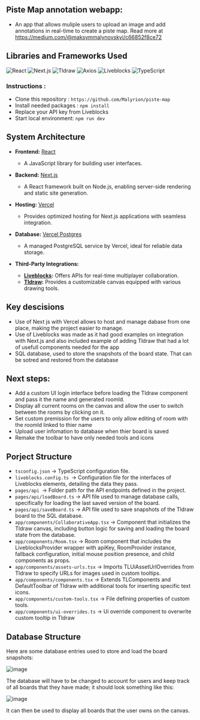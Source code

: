 ## Piste Map annotation webapp:
- An app that allows muliple users to upload an image and add annotations in real-time to create a piste map. Read more at https://medium.com/@maksymmalynovskyi/c66852f8ce72
## Libraries and Frameworks Used

![React](https://img.shields.io/badge/React-18.3.1-blue)
![Next.js](https://img.shields.io/badge/Next.js-15.0.3-black)
![Tldraw](https://img.shields.io/badge/Tldraw-3.4.1-orange)
![Axios](https://img.shields.io/badge/Axios-1.7.7-red)
![Liveblocks](https://img.shields.io/badge/Liveblocks-2.11.0-lightgrey)
![TypeScript](https://img.shields.io/badge/TypeScript-5.6.3-blue)

### Instructions :
- Clone this repository : `https://github.com/Malyrion/piste-map`
- Install needed packages : `npm install`
- Replace your API key from Liveblocks
- Start local environment: `npm run dev`

## System Architecture

- **Frontend:** [React](https://reactjs.org/)
  - A JavaScript library for building user interfaces.

- **Backend:** [Next.js](https://nextjs.org/)
  - A React framework built on Node.js, enabling server-side rendering and static site generation.

- **Hosting:** [Vercel](https://vercel.com/)
  - Provides optimized hosting for Next.js applications with seamless integration.

- **Database:** [Vercel Postgres](https://vercel.com/postgres)
  - A managed PostgreSQL service by Vercel, ideal for reliable data storage.

- **Third-Party Integrations:**
  - **[Liveblocks](https://liveblocks.io/):** Offers APIs for real-time multiplayer collaboration.
  - **[Tldraw](https://tldraw.dev/):** Provides a customizable canvas equipped with various drawing tools.
    
## Key descisions 
- Use of Next js with Vercel allows to host and manage dabase from one place, making the project easier to manage.
- Use of Liveblocks was made as it had good examples on integration with Next.js and also included example of adding Tldraw that had a lot of usefull components needed for the app
- SQL database, used to store the snapshots of the board state. That can be sotred and restored from the database
## Next steps:
- Add a custom UI login interface before loading the Tldraw component and pass it the name and generated roomId.
- Display all current rooms on the canvas and allow the user to switch between the rooms by clicking on it.
- Set custom premission for the users to only allow editing of room with the roomId linked to thier name
- Upload user infomation to database when thier board is saved
- Remake the toolbar to have only needed tools and icons

## Porject Structure
- `tsconfig.json` -> TypeScript configuration file.
- `liveblocks.config.ts `-> Configuration file for the interfaces of Liveblocks elements, detailing the data they pass.
- `pages/api `-> Folder path for the API endpoints defined in the project.
- `pages/api/loadBoard.ts` -> API file used to manage database calls, specifically for loading the last saved version of the board.
- `pages/api/saveBoard.ts` -> API file used to save snapshots of the Tldraw board to the SQL database.
- `app/components/CollaborativeApp.tsx` -> Component that initializes the Tldraw canvas, including button logic for saving and loading the board state from the database.
- `app/components/Room.tsx` -> Room component that includes the LiveblocksProvider wrapper with apiKey, RoomProvider instance, fallback configuration, initial mouse position presence, and child components as props.
- `app/components/assets-urls.tsx` -> Imports TLUiAssetUrlOverrides from Tldraw to specify URLs for images used in custom tooltips.
- `app/components/components.tsx` -> Extends TLComponents and DefaultToolbar of Tldraw with additional tools for inserting specific text icons.
- `app/components/custom-tools.tsx` -> File defining properties of custom tools.
- `app/components/ui-overrides.ts` -> Ui override component to overwrite custom tooltip in Tldraw
 
## Database Structure

Here are some database entries used to store and load the board snapshots:

![image](https://github.com/user-attachments/assets/75398fa0-703f-4460-a7f1-13b9472374f9)

The database will have to be changed to account for users and keep track of all boards that they have made; it should look something like this:

![image](https://github.com/user-attachments/assets/71663ee0-ac59-4e26-a18d-a32e0b4fa7b3)

It can then be used to display all boards that the user owns on the canvas.


  
